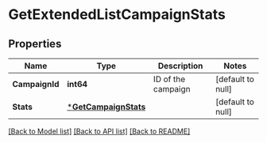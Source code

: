 # GetExtendedListCampaignStats

## Properties
Name | Type | Description | Notes
------------ | ------------- | ------------- | -------------
**CampaignId** | **int64** | ID of the campaign | [default to null]
**Stats** | [***GetCampaignStats**](getCampaignStats.md) |  | [default to null]

[[Back to Model list]](../README.md#documentation-for-models) [[Back to API list]](../README.md#documentation-for-api-endpoints) [[Back to README]](../README.md)

